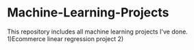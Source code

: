 # Machine-Learning-Projects
This repository includes all machine learning projects I've done. 
1)Ecommerce linear regression project
2)
